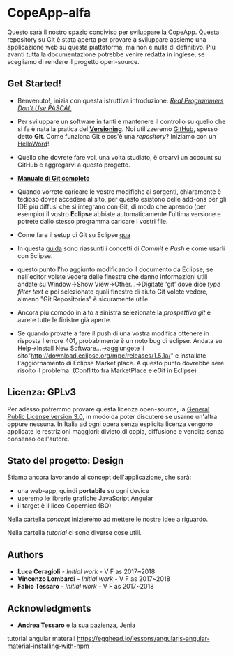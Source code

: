 # CopeApp-alfa

Questo sarà il nostro spazio condiviso per sviluppare la CopeApp.
Questa repository su Git è stata aperta per provare a sviluppare assieme una applicazione web su questa piattaforma, ma non è nulla di definitivo. Più avanti tutta la documentazione potrebbe venire redatta in inglese, se scegliamo di rendere il progetto open-source.

## Get Started!

 * Benvenuto!, inizia con questa istruttiva introduzione: [*Real Programmers Don't Use PASCAL*](http://web.mit.edu/humor/Computers/real.programmers)
 
 * Per sviluppare un software in tanti e mantenere il controllo su quello che si fa è nata la pratica del [**Versioning**](https://it.wikipedia.org/wiki/Controllo_versione). Noi utilizzeremo [GitHub](https://github.com/), spesso detto **Git**.
 Come funziona Git e cos'è una *repository*? Iniziamo con un [HelloWord](https://guides.github.com/activities/hello-world/)!
 
 * Quello che dovrete fare voi, una volta studiato, è crearvi un account su GitHub e aggregarvi a questo progetto.
 
 * [**Manuale di Git completo**](https://github.com/progit/progit2/releases/download/2.1.38/progit.pdf)
 
 * Quando vorrete caricare le vostre modifiche ai sorgenti, chiaramente è tedioso dover accedere al sito, per questo esistono delle add-ons per gli IDE più diffusi che si integrano con Git, di modo che aprendo (per esempio) il vostro **Eclipse** abbiate automaticamente l'ultima versione e potrete dallo stesso programma caricare i vostri file.
 * Come fare il setup di Git su Eclipse [qua](http://wiki.eclipse.org/EGit/User_Guide#Getting_Started)
 * In questa [guida](http://www.geo.uzh.ch/microsite/reproducible_research/post/rr-eclipse-git/) sono riassunti i concetti di *Commit* e *Push* e come usarli con Eclipse.
 * questo punto l'ho aggiunto modificando il documento da Eclipse, se nell'editor volete vedere delle finestre che danno informazioni utili andate su Window->Show View->Other...->Digitate 'git' dove dice *type filter text* e poi selezionate quali finestre di aiuto Git volete vedere, almeno "Git Repositories" è sicuramente utile.
 * Ancora più comodo in alto a sinistra selezionate la *prospettiva git* e avrete tutte le finistre già aperte.
 * Se quando provate a fare il push di una vostra modifica ottenere in risposta l'errore 401, probabimente è un noto bug di eclipse. Andata su Help->Install New Software...->aggiungete il sito"http://download.eclipse.org/mpc/releases/1.5.1a/" e installate l'aggiornamento di Eclipse Market place. A questo punto dovrebbe sere risolto il problema. (Conflitto fra MarketPlace e eGit in Eclipse) 

## Licenza: GPLv3

Per adesso potremmo provare questa licenza open-source, la [General Public License version 3.0](https://www.gnu.org/licenses/gpl-3.0.en.html), in modo da poter discutere se usarne un'altra oppure nessuna. In Italia ad ogni opera senza esplicita licenza vengono applicate le restrizioni maggiori: divieto di copia, diffusione e vendita senza consenso dell'autore.

## Stato del progetto: Design

Stiamo ancora lavorando al concept dell'applicazione, che sarà:
  * una web-app, quindi **portabile** su ogni device
  * useremo le librerie grafiche JavaScript [Angular](https://angularjs.org/)
  * il target è il liceo Copernico (BO)

Nella cartella *concept*  inizieremo ad mettere le nostre idee a riguardo.  
 
Nella cartella *tutorial*  ci sono diverse cose utili.


## Authors

* **Luca Ceragioli** - *Initial work* - V F as 2017~2018
* **Vincenzo Lombardi** - *Initial work* - V F as 2017~2018
* **Fabio Tessaro** - *Initial work* - V F as 2017~2018

## Acknowledgments

* **Andrea Tessaro** e la sua pazienza, [Jenia](http://www.jenia.it/)

tutorial angular materail
https://egghead.io/lessons/angularjs-angular-material-installing-with-npm